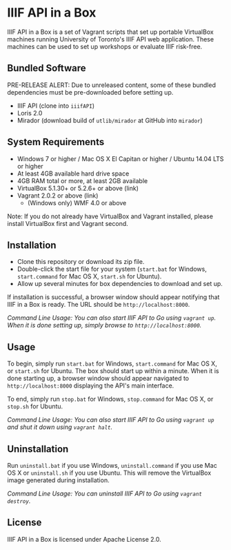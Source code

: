 # IIIF API in a Box

IIIF API in a Box is a set of Vagrant scripts that set up portable VirtualBox machines running University of Toronto's IIIF API web application. These machines can be used to set up workshops or evaluate IIIF risk-free.

## Bundled Software

PRE-RELEASE ALERT: Due to unreleased content, some of these bundled dependencies must be pre-downloaded before setting up. 

- IIIF API (clone into `iiifAPI`)
- Loris 2.0
- Mirador (download build of `utlib/mirador` at GitHub into `mirador`)

## System Requirements

- Windows 7 or higher / Mac OS X El Capitan or higher / Ubuntu 14.04 LTS or higher
- At least 4GB available hard drive space
- 4GB RAM total or more, at least 2GB available
- VirtualBox 5.1.30+ or 5.2.6+ or above (link)
- Vagrant 2.0.2 or above (link)
	- (Windows only) WMF 4.0 or above
	
Note: If you do not already have VirtualBox and Vagrant installed, please install VirtualBox first and Vagrant second.

## Installation

- Clone this repository or download its zip file.
- Double-click the start file for your system (`start.bat` for Windows, `start.command` for Mac OS X, `start.sh` for Ubuntu).
- Allow up several minutes for box dependencies to download and set up.

If installation is successful, a browser window should appear notifying that IIIF in a Box is ready. The URL should be `http://localhost:8000`.

*Command Line Usage: You can also start IIIF API to Go using `vagrant up`. When it is done setting up, simply browse to `http://localhost:8000`.*

## Usage

To begin, simply run `start.bat` for Windows, `start.command` for Mac OS X, or `start.sh` for Ubuntu. The box should start up within a minute. When it is done starting up, a browser window should appear navigated to `http://localhost:8000` displaying the API's main interface.

To end, simply run `stop.bat` for Windows, `stop.command` for Mac OS X, or `stop.sh` for Ubuntu.

*Command Line Usage: You can also start IIIF API to Go using `vagrant up` and shut it down using `vagrant halt`.*

## Uninstallation

Run `uninstall.bat` if you use Windows, `uninstall.command` if you use Mac OS X or `uninstall.sh` if you use Ubuntu. This will remove the VirtualBox image generated during installation.

*Command Line Usage: You can uninstall IIIF API to Go using `vagrant destroy`.*

## License

IIIF API in a Box is licensed under Apache License 2.0.
